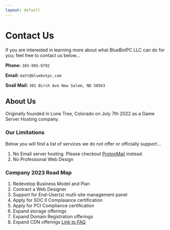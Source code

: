 ```yaml
---
layout: default
---
```

# Contact Us

If you are interested in learning more about what BlueBotPC LLC can do for you; feel free to contact us below...

**Phone:** ```303-995-9792```

**Email:** ```matt@bluebotpc.com```

**Snail Mail:** ```301 Birch Ave New Salem, ND 58563```

## About Us

Originally founded in Lone Tree, Colorado on July 7th 2022 as a Game Server Hosting company.

### Our Limitations

Below you will find a list of services we do not offer or officially support...

1. No Email server hosting. Please checkout [ProtonMail](https://account.proton.me/refer-a-friend?referrer=9E1AC5Q1T3Z0) instead.
2. No Professional Web Design

### Company 2023 Road Map

1. Redevelop Business Model and Plan
2. Contract a Web Designer
3. Support for End-User(s) mutli-site management panel
4. Apply for SOC II Complaiance certification
5. Apply for PCI Compliance certification
6. Expand storage offerings
7. Expand Domain Registration offerings
8. Expand CDN offerings
[Link to FAQ](https://bluebotpc.com/pages/faq)
